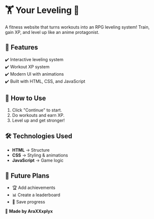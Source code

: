 # 🏋️ Your Leveling 🚀  
A fitness website that turns workouts into an RPG leveling system! Train, gain XP, and level up like an anime protagonist.  

## 📌 Features  
✔️ Interactive leveling system  
✔️ Workout XP system  
✔️ Modern UI with animations  
✔️ Built with HTML, CSS, and JavaScript  

## 🚀 How to Use  
1. Click "Continue" to start.  
2. Do workouts and earn XP.  
3. Level up and get stronger!  

## 🛠️ Technologies Used  
- **HTML** → Structure  
- **CSS** → Styling & animations  
- **JavaScript** → Game logic  

## 📣 Future Plans  
- 🏆 Add achievements  
- 📊 Create a leaderboard  
- 🔄 Save progress  

💪 **Made by AraXXxplyx**  

